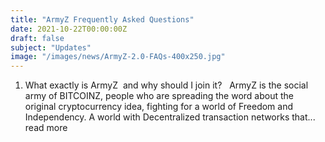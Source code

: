 ```yaml
---
title: "ArmyZ Frequently Asked Questions"
date: 2021-10-22T00:00:00Z
draft: false
subject: "Updates"
image: "/images/news/ArmyZ-2.0-FAQs-400x250.jpg"
---
```


1) What exactly is ArmyZ  and why should I join it?   ArmyZ is the social army of BITCOINZ, people who are spreading the word about the original cryptocurrency idea, fighting for a world of Freedom and Independency. A world with Decentralized transaction networks that...
read more

